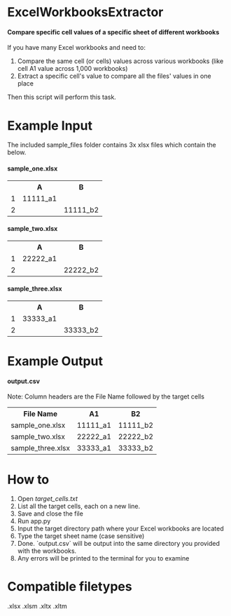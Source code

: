 # ExcelWorkbooksExtractor

#### Compare specific cell values of a specific sheet of different workbooks

If you have many Excel workbooks and need to:
<ol>
<li> Compare the same cell (or cells) values across various workbooks (like cell A1 value across 1,000 workbooks)
<li> Extract a specific cell's value to compare all the files' values in one place
</ol>

Then this script will perform this task.

# Example Input

The included sample_files folder contains 3x xlsx files which contain the below.

#### sample_one.xlsx
<table>
<th></th>
<th>A</th>
<th>B</th>
<tr>
<td>
1
</td>
<td>
11111_a1
</td>
<td>

</td>
</tr>
<tr>
<td>
2
</td>
<td>

</td>
<td>
11111_b2
</td>
</tr>
</table>

#### sample_two.xlsx
<table>
<th></th>
<th>A</th>
<th>B</th>
<tr>
<td>
1
</td>
<td>
22222_a1
</td>
<td>

</td>
</tr>
<tr>
<td>
2
</td>
<td>

</td>
<td>
22222_b2
</td>
</tr>
</table>

#### sample_three.xlsx
<table>
<th></th>
<th>A</th>
<th>B</th>
<tr>
<td>
1
</td>
<td>
33333_a1
</td>
<td>

</td>
</tr>
<tr>
<td>
2
</td>
<td>

</td>
<td>
33333_b2
</td>
</tr>
</table>

# Example Output

#### output.csv
Note: Column headers are the File Name followed by the target cells
<table>
<th>
File Name
</th>
<th>
A1
</th>
<th>
B2
</th>
<tr>
<td>
sample_one.xlsx
</td>
<td>
11111_a1
</td>
<td>
11111_b2
</td>
</tr>
<tr>
<td>
sample_two.xlsx
</td>
<td>
22222_a1
</td>
<td>
22222_b2
</td>
</tr>
<tr>
<td>
sample_three.xlsx
</td>
<td>
33333_a1
</td>
<td>
33333_b2
</td>
</tr>
</table>

# How to

<ol>
<li>Open <i>target_cells.txt</i>
<li>List all the target cells, each on a new line.
<li>Save and close the file
<li>Run app.py
<li>Input the target directory path where your Excel workbooks are located
<li>Type the target sheet name (case sensitive)
<li>Done. `output.csv` will be output into the same directory you provided with the workbooks.
<li>Any errors will be printed to the terminal for you to examine
</ol>

# Compatible filetypes
.xlsx
.xlsm
.xltx
.xltm